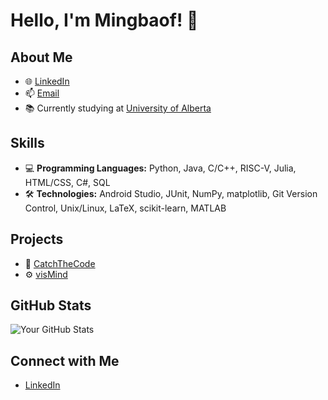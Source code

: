 # Hello, I'm Mingbaof! 👋

## About Me

- 🌐 [LinkedIn](https://www.linkedin.com/in/mingbo-feng-198556257/)
- 📫 [Email](mailto:mingbao@ualberta.ca)
- 📚 Currently studying at [University of Alberta](https://www.ualberta.ca/index.html)

## Skills

- 💻 **Programming Languages:** Python, Java, C/C++, RISC-V, Julia, HTML/CSS, C#, SQL
- 🛠️ **Technologies:** Android Studio, JUnit, NumPy, matplotlib, Git Version Control, Unix/Linux, LaTeX, scikit-learn, MATLAB
  

## Projects

- 🚀 [CatchTheCode](https://github.com/CMPUT301W23T35/CatchTheCode.git)
- ⚙️ [visMind](https://github.com/NATHACK-STEAMROLLER/EEGImage.git)
<!-- - ⚙️ [Project 3](https://github.com/Mingbaof/-Text-Classification-Machine-Learning.git) -->

## GitHub Stats

![Your GitHub Stats](https://github-readme-stats.vercel.app/api?username=your-username&show_icons=true&theme=radical)

## Connect with Me

- [LinkedIn](https://www.linkedin.com/in/mingbo-feng-198556257/)




